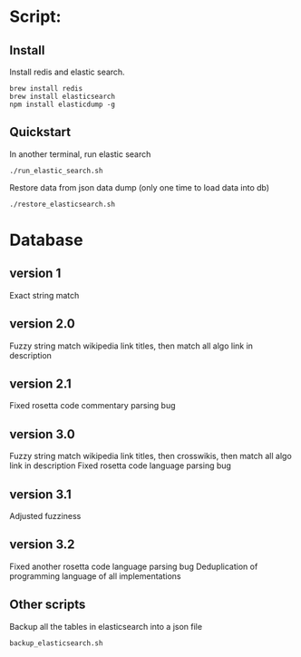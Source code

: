 # Script:

## Install

Install redis and elastic search.

```
brew install redis
brew install elasticsearch
npm install elasticdump -g
```

## Quickstart

In another terminal, run elastic search
```
./run_elastic_search.sh
```

Restore data from json data dump (only one time to load data into db)
```
./restore_elasticsearch.sh
```


# Database

## version 1

Exact string match

## version 2.0

Fuzzy string match wikipedia link titles, then match all algo link in description

## version 2.1

Fixed rosetta code commentary parsing bug

## version 3.0

Fuzzy string match wikipedia link titles, then crosswikis, then match all algo link in description
Fixed rosetta code language parsing bug

## version 3.1

Adjusted fuzziness

## version 3.2

Fixed another rosetta code language parsing bug
Deduplication of programming language of all implementations


## Other scripts

Backup all the tables in elasticsearch into a json file
```
backup_elasticsearch.sh
```


